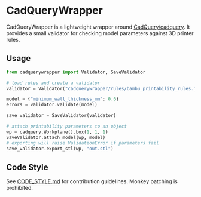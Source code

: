 # CadQueryWrapper

CadQueryWrapper is a lightweight wrapper around [CadQuery/cadquery](https://github.com/CadQuery/cadquery). It provides a small validator for checking model parameters against 3D printer rules.

## Usage

```python
from cadquerywrapper import Validator, SaveValidator

# load rules and create a validator
validator = Validator("cadquerywrapper/rules/bambu_printability_rules.json")

model = {"minimum_wall_thickness_mm": 0.6}
errors = validator.validate(model)

save_validator = SaveValidator(validator)

# attach printability parameters to an object
wp = cadquery.Workplane().box(1, 1, 1)
SaveValidator.attach_model(wp, model)
# exporting will raise ValidationError if parameters fail
save_validator.export_stl(wp, "out.stl")
```

## Code Style
See [CODE_STYLE.md](CODE_STYLE.md) for contribution guidelines. Monkey patching is prohibited.
